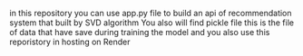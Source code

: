 in this repository you can use app.py file to build an api of recommendation system that built by SVD algorithm 
You also will find pickle file this is the file of data that have save during training the model
and you also use this reporistory in hosting on Render
